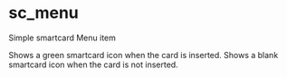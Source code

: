 # sc_menu
Simple smartcard Menu item

Shows a green smartcard icon when the card is inserted. Shows a blank smartcard icon when the card is not inserted. 

